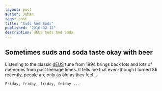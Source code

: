 ```yaml
---
layout: post
author: Johan
tags: post
title: "Suds And Soda"
published: "2016-02-12"
description: dEUS Suds And Soda
---
```


## Sometimes suds and soda taste okay with beer

Listening to the classic [dEUS](https://en.wikipedia.org/wiki/Deus_(band)) tune from 1994 brings back lots and lots of memories from past teenage times. It tells me that even-though I turned 36 recently, people are only as old as they feel...

    Friday, friday, friday, friday ...
